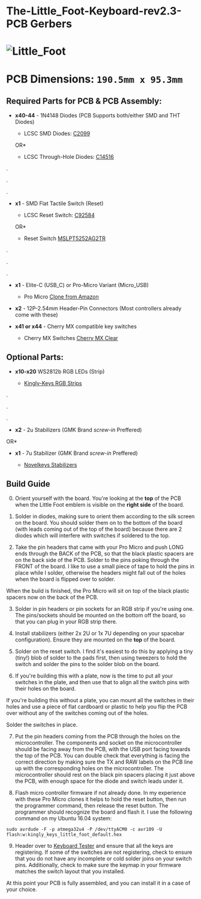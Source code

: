 
# The-Little_Foot-Keyboard-rev2.3-PCB Gerbers

![Little_Foot](https://i.imgur.com/GC1st7U.png)
===

**PCB Dimensions:** `190.5mm x 95.3mm`
===

## Required Parts for PCB & PCB Assembly:

+ **x40-44** - 1N4148 Diodes (PCB Supports both/either SMD and THT Diodes)
  
   - LCSC SMD Diodes: [C2099](https://lcsc.com/product-detail/Switching-Diode_Changjiang-Electronics-Tech-CJ-1N4148W_C2099.html)

   OR*

   - LCSC Through-Hole Diodes: [C14516](https://lcsc.com/product-detail/Switching-Diode_1N4148_C14516.html)

.

.

.

+ **x1** - SMD Flat Tactile Switch (Reset)

   - LCSC Reset Switch: [C92584](https://lcsc.com/product-detail/Tactile-Switches_Korean-Hroparts-Elec-K2-1187SQ-A4SW-06_C92584.html)

   OR*

   - Reset Switch [MSLPT5252AG2TR](https://www.mouser.com/ProductDetail/506-MSLPT5252AG2TR)

.

.

.

+ **x1** - Elite-C (USB_C) or Pro-Micro Variant (Micro_USB)

   - Pro Micro [Clone from Amazon](https://www.amazon.com/KeeYees-ATmega32U4-Development-Microcontroller-Bootloader/dp/B07FXCTVQP/ref=sr_1_3?dchild=1&keywords=pro+micro&qid=1589765488&sr=8-3)

+ **x2** - 12P-2.54mm Header-Pin Connectors (Most controllers already come with these)

+ **x41 or x44** - Cherry MX compatible key switches

   - Cherry MX Switches [Cherry MX Clear](https://www.mouser.com/ProductDetail/540-MX1A-C1NW) 

## Optional Parts:

+ **x10-x20** WS2812b RGB LEDs (Strip) 

   - [Kingly-Keys RGB Strips](https://kingly-keys.xyz/collections/parts-and-pieces/products/ws2812b-leds-strip)
   
.

.

.

+ **x2** - 2u Stabilizers (GMK Brand *screw-in* Preffered)

OR*

+ **x1** - 7u Stabilizer (GMK Brand *screw-in* Preffered)

   - [Novelkeys Stabilizers](https://novelkeys.xyz/collections/miscellaneous/products/cherry-stabilizers?variant=3747938893864)
   


## Build Guide
0. Orient yourself with the board. You're looking at the **top**  of the PCB when the Little Foot emblem is visible on the **right side** of the board.

1. Solder in diodes, making sure to orient them according to the silk screen on the board. You should solder them on to the bottom of the board (with leads coming out of the top of the board) because there are 2 diodes which will interfere with switches if soldered to the top.

2. Take the pin headers that came with your Pro Micro and push LONG ends through the BACK of the PCB, so that the black plastic spacers are on the back side of the PCB. Solder to the pins poking through the FRONT of the board. I like to use a small piece of tape to hold the pins in place while I solder, otherwise the headers might fall out of the holes when the board is flipped over to solder.

 When the build is finished, the Pro Micro will sit on top of the black plastic spacers now on the back of the PCB.  

3. Solder in pin headers or pin sockets for an RGB strip if you're using one. The pins/sockets should be mounted on the bottom off the board, so that you can plug in your RGB strip there.

4. Install stabilizers (either 2x 2U or 1x 7U depending on your spacebar configuration). Ensure they are mounted on the **top** of the board.

5. Solder on the reset switch. I find it's easiest to do this by applying a tiny (tiny!) blob of solder to the pads first, then using tweezers to hold the switch and solder the pins to the solder blob on the board.

6. If you're building this with a plate, now is the time to put all your switches in the plate, and then use that to align all the switch pins with their holes on the board. 

 If you're building this without a plate, you can mount all the switches in their holes and use a piece of flat cardboard or plastic to help you flip the PCB over without any of the switches coming out of the holes.

 Solder the switches in place.

7. Put the pin headers coming from the PCB through the holes on the microcontroller. The components and socket on the microcontroller should be facing away from the PCB, with the USB port facing towards the top of the PCB. You can double check that everything is facing the correct direction by making sure the TX and RAW labels on the PCB line up with the corresponding holes on the microcontroller. The microcontroller should rest on the black pin spacers placing it just above the PCB, with enough space for the diode and switch leads under it.

8. Flash micro controller firmware if not already done. In my experience with these Pro Micro clones it helps to hold the reset button, then run the programmer command, then release the reset button. The programmer should recognize the board and flash it. I use the following command on my Ubuntu 16.04 system: 

 ```
sudo avrdude -F -p atmega32u4 -P /dev/ttyACM0 -c avr109 -U flash:w:kingly_keys_little_foot_default.hex
```

9. Header over to [Keyboard Tester](https://keyboardtester.com) and ensure that all the keys are registering. If some of the switches are not registering, check to ensure that you do not have any incomplete or cold solder joins on your switch pins. Additionally, check to make sure the keymap in your firmware matches the switch layout that you installed.

 At this point your PCB is fully assembled, and you can install it in a case of your choice. 